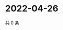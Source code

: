 # 2022-04-26

共 0 条

<!-- BEGIN WEIBO -->
<!-- 最后更新时间 Tue Apr 26 2022 07:16:04 GMT+0800 (China Standard Time) -->

<!-- END WEIBO -->
